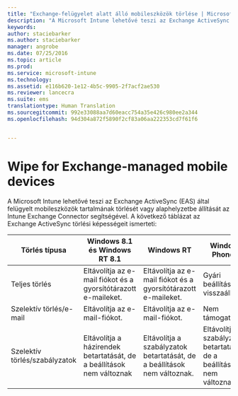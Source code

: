 ```yaml
---
title: "Exchange-felügyelet alatt álló mobileszközök törlése | Microsoft Intune"
description: "A Microsoft Intune lehetővé teszi az Exchange ActiveSync (EAS) által felügyelt mobileszközök tartalmának törlését vagy alaphelyzetbe állítását az Intune Exchange Connector segítségével"
keywords: 
author: staciebarker
ms.author: staciebarker
manager: angrobe
ms.date: 07/25/2016
ms.topic: article
ms.prod: 
ms.service: microsoft-intune
ms.technology: 
ms.assetid: e116b620-1e12-4b5c-9905-2f7acf2ae530
ms.reviewer: lancecra
ms.suite: ems
translationtype: Human Translation
ms.sourcegitcommit: 992e33088aa7d60eacc754a35e426c980ee2a344
ms.openlocfilehash: 94d304a872f5890f2cf83a06aa222353cd7f61f6


---
```



# <a name="wipe-for-exchangemanaged-mobile-devices"></a>Wipe for Exchange-managed mobile devices
A Microsoft Intune lehetővé teszi az Exchange ActiveSync (EAS) által felügyelt mobileszközök tartalmának törlését vagy alaphelyzetbe állítását az Intune Exchange Connector segítségével. A következő táblázat az Exchange ActiveSync törlési képességeit ismerteti:

|Törlés típusa|Windows 8.1 és Windows RT 8.1|Windows RT|Windows Phone 8|iOS|Android|
|----------------|----------------------------------|--------------|-------------------|-------|-----------|
|Teljes törlés|Eltávolítja az e-mail fiókot és a gyorsítótárazott e-maileket.|Eltávolítja az e-mail fiókot és a gyorsítótárazott e-maileket.|Gyári beállítások visszaállítása.|Gyári beállítások visszaállítása.|Gyári beállítások visszaállítása.|
|Szelektív törlés/e-mail|Eltávolítja az e-mail-fiókot.|Eltávolítja az e-mail-fiókot.|Nem támogatott.|Nem támogatott.|Nem támogatott.|
|Szelektív törlés/szabályzatok|Eltávolítja a házirendek betartatását, de a beállítások nem változnak|Eltávolítja a szabályzatok betartatását, de a beállítások nem változnak.|Eltávolítja a szabályzatok betartatását, de a beállítások nem változnak.|Eltávolítja a szabályzatok betartatását, de a beállítások nem változnak.|Eltávolítja a szabályzatok betartatását, de a beállítások nem változnak.|



<!--HONumber=Oct16_HO3-->


